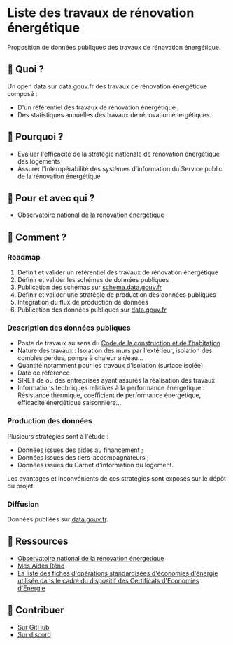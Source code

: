 # Liste des travaux de rénovation énergétique

Proposition de données publiques des travaux de rénovation énergétique.

## 🎯 Quoi ?

Un open data sur data.gouv.fr des travaux de rénovation énergétique composé :

- D'un référentiel des travaux de rénovation énergétique ;
- Des statistiques annuelles des travaux de rénovation énergétiques.

## 💬 Pourquoi ?

- Evaluer l'efficacité de la stratégie nationale de rénovation énergétique des logements
- Assurer l'interopérabilité des systèmes d'information du Service public de la rénovation énergétique

## 🤝 Pour et avec qui ?

- [Observatoire national de la rénovation énergétique](https://www.ecologie.gouv.fr/politiques-publiques/observatoire-national-renovation-energetique)

## 🚀 Comment ?

### Roadmap

1. Définit et valider un référentiel des travaux de rénovation énergétique
2. Définir et valider les schémas de données publiques
3. Publication des schémas sur [schema.data.gouv.fr](https://schema.data.gouv.fr/)
4. Définir et valider une stratégie de production des données publiques
5. Intégration du flux de production de données
6. Publication des données publiques sur [data.gouv.fr](https://data.gouv.fr/)

### Description des données publiques

- Poste de travaux au sens du [Code de la construction et de l'habitation](https://www.legifrance.gouv.fr/codes/article_lc/LEGIARTI000043976954)
- Nature des travaux : Isolation des murs par l'extérieur, isolation des combles perdus, pompe à chaleur air/eau...
- Quantité notamment pour les travaux d'isolation (surface isolée)
- Date de référence
- SIRET de ou des entreprises ayant assurés la réalisation des travaux
- Informations techniques relatives à la performance énergétique : Résistance thermique, coefficient de performance énergétique, efficacité énergétique saisonnière...

### Production des données

Plusieurs stratégies sont à l'étude :

- Données issues des aides au financement ;
- Données issues des tiers-accompagnateurs ;
- Données issues du Carnet d'information du logement.

Les avantages et inconvénients de ces stratégies sont exposés sur le dépôt du projet.

### Diffusion

Données publiées sur [data.gouv.fr](https://data.gouv.fr).

## 🧩 Ressources

- [Observatoire national de la rénovation énergétique](https://www.ecologie.gouv.fr/politiques-publiques/observatoire-national-renovation-energetique)
- [Mes Aides Réno](https://github.com/betagouv/reno)
- [La liste des fiches d'opérations standardisées d'économies d'énergie utilisée dans le cadre du dispositif des Certificats d'Economies d'Energie](https://github.com/CeeConnect/repertoire)

## 🤝 Contribuer

- [Sur GitHub](https://github.com/actoin-21/liste-travaux-renovation)
- [Sur discord](https://discord.com/channels/1385249065536720966/1385892491789598773)
